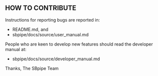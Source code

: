 
HOW TO CONTRIBUTE
-----------------

Instructions for reporting bugs are reported in:
- README.md, and 
- sbpipe/docs/source/user_manual.md

People who are keen to develop new features should read the developer manual at:
- sbpipe/docs/source/developer_manual.md

Thanks, 
The SBpipe Team
